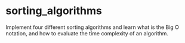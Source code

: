 # sorting_algorithms
Implement four different sorting algorithms and learn what is the Big O notation, and how to evaluate the time complexity of an algorithm.
